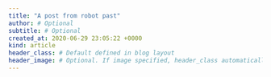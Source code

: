 ```yaml
---
title: "A post from robot past"
author: # Optional
subtitle: # Optional
created_at: 2020-06-29 23:05:22 +0000
kind: article
header_class: # Default defined in blog layout
header_image: # Optional. If image specified, header_class automatically assigned, else default
---
```

